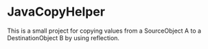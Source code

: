 # JavaCopyHelper

This is a small project for copying values from a SourceObject A to a DestinationObject B by using reflection.
